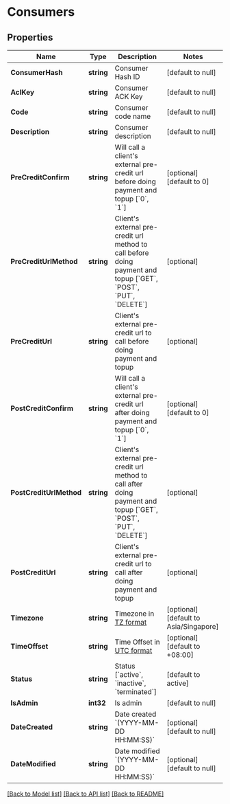 # Consumers

## Properties
Name | Type | Description | Notes
------------ | ------------- | ------------- | -------------
**ConsumerHash** | **string** | Consumer Hash ID | [default to null]
**AclKey** | **string** | Consumer ACK Key | [default to null]
**Code** | **string** | Consumer code name | [default to null]
**Description** | **string** | Consumer description | [default to null]
**PreCreditConfirm** | **string** | Will call a client&#x27;s external pre-credit url before doing payment and topup [&#x60;0&#x60;, &#x60;1&#x60;] | [optional] [default to 0]
**PreCreditUrlMethod** | **string** | Client&#x27;s external pre-credit url method to call before doing payment and topup [&#x60;GET&#x60;, &#x60;POST&#x60;, &#x60;PUT&#x60;, &#x60;DELETE&#x60;] | [optional] 
**PreCreditUrl** | **string** | Client&#x27;s external pre-credit url to call before doing payment and topup | [optional] 
**PostCreditConfirm** | **string** | Will call a client&#x27;s external pre-credit url after doing payment and topup [&#x60;0&#x60;, &#x60;1&#x60;] | [optional] [default to 0]
**PostCreditUrlMethod** | **string** | Client&#x27;s external pre-credit url method to call after doing payment and topup [&#x60;GET&#x60;, &#x60;POST&#x60;, &#x60;PUT&#x60;, &#x60;DELETE&#x60;] | [optional] 
**PostCreditUrl** | **string** | Client&#x27;s external pre-credit url to call after doing payment and topup | [optional] 
**Timezone** | **string** | Timezone in [TZ format](https://en.wikipedia.org/wiki/List_of_tz_database_time_zones) | [optional] [default to Asia/Singapore]
**TimeOffset** | **string** | Time Offset in [UTC format](https://en.wikipedia.org/wiki/List_of_tz_database_time_zones) | [optional] [default to +08:00]
**Status** | **string** | Status [&#x60;active&#x60;, &#x60;inactive&#x60;, &#x60;terminated&#x60;] | [default to active]
**IsAdmin** | **int32** | Is admin | [default to null]
**DateCreated** | **string** | Date created &#x60;(YYYY-MM-DD HH:MM:SS)&#x60; | [optional] [default to null]
**DateModified** | **string** | Date modified &#x60;(YYYY-MM-DD HH:MM:SS)&#x60; | [optional] [default to null]

[[Back to Model list]](../README.md#documentation-for-models) [[Back to API list]](../README.md#documentation-for-api-endpoints) [[Back to README]](../README.md)

